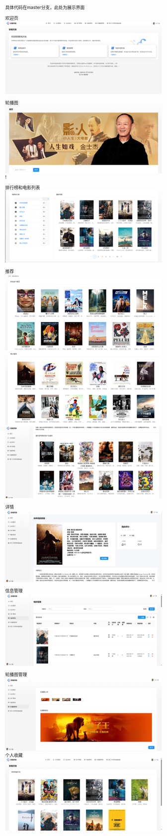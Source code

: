 具体代码在master分支，此处为展示界面







欢迎页
![3.png](3.png)

轮播图
![4.png](4.png)!

排行榜和电影列表
![5.png](5.png)

推荐
![6.png](6.png)
![7.png](7.png)
![8.png](8.png)

详情
![9.png](9.png)

信息管理
![10.png](10.png)

轮播图管理
![2.png](2.png)
个人收藏
![1.png](1.png)